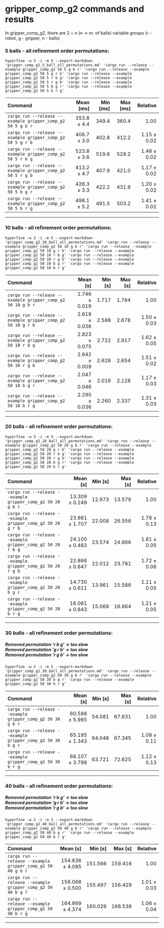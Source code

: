 # gripper_comp_g2 commands and results

In gripper_comp_g2, there are 2 + n (n -> nr. of balls) variable groups (r - robot, g - gripper, n - balls) 

### 5 balls - all refinement order permutations:

```
hyperfine -w 3 -i -m 5 --export-markdown 'gripper_comp_g2_5_ball_all_permutations.md' 'cargo run --release --example gripper_comp_g2 50 5 g b r' 'cargo run --release --example gripper_comp_g2 50 5 g r b' 'cargo run --release --example gripper_comp_g2 50 5 r b g' 'cargo run --release --example gripper_comp_g2 50 5 r g b' 'cargo run --release --example gripper_comp_g2 50 5 b g r' 'cargo run --release --example gripper_comp_g2 50 5 b r g'
```

| Command | Mean [ms] | Min [ms] | Max [ms] | Relative |
|:---|---:|---:|---:|---:|
| `cargo run --release --example gripper_comp_g2 50 5 g b r` | 353.8 ± 4.4 | 349.4 | 360.4 | 1.00 |
| `cargo run --release --example gripper_comp_g2 50 5 g r b` | 406.7 ± 3.0 | 402.8 | 412.2 | 1.15 ± 0.02 |
| `cargo run --release --example gripper_comp_g2 50 5 r b g` | 523.8 ± 3.6 | 519.6 | 528.2 | 1.48 ± 0.02 |
| `cargo run --release --example gripper_comp_g2 50 5 r g b` | 413.2 ± 4.7 | 407.9 | 421.0 | 1.17 ± 0.02 |
| `cargo run --release --example gripper_comp_g2 50 5 b g r` | 426.3 ± 3.3 | 422.2 | 431.9 | 1.20 ± 0.02 |
| `cargo run --release --example gripper_comp_g2 50 5 b r g` | 498.1 ± 5.2 | 491.5 | 503.2 | 1.41 ± 0.02 |

---

### 10 balls - all refinement order permutations:

```
hyperfine -w 3 -i -m 5 --export-markdown 'gripper_comp_g2_10_ball_all_permutations.md' 'cargo run --release --example gripper_comp_g2 50 10 g b r' 'cargo run --release --example gripper_comp_g2 50 10 g r b' 'cargo run --release --example gripper_comp_g2 50 10 r b g' 'cargo run --release --example gripper_comp_g2 50 10 r g b' 'cargo run --release --example gripper_comp_g2 50 10 b g r' 'cargo run --release --example gripper_comp_g2 50 10 b r g'
```

| Command | Mean [s] | Min [s] | Max [s] | Relative |
|:---|---:|---:|---:|---:|
| `cargo run --release --example gripper_comp_g2 50 10 g b r` | 1.746 ± 0.019 | 1.717 | 1.764 | 1.00 |
| `cargo run --release --example gripper_comp_g2 50 10 g r b` | 2.618 ± 0.036 | 2.588 | 2.678 | 1.50 ± 0.03 |
| `cargo run --release --example gripper_comp_g2 50 10 r b g` | 2.823 ± 0.075 | 2.722 | 2.917 | 1.62 ± 0.05 |
| `cargo run --release --example gripper_comp_g2 50 10 r g b` | 2.642 ± 0.009 | 2.628 | 2.654 | 1.51 ± 0.02 |
| `cargo run --release --example gripper_comp_g2 50 10 b g r` | 2.047 ± 0.046 | 2.019 | 2.128 | 1.17 ± 0.03 |
| `cargo run --release --example gripper_comp_g2 50 10 b r g` | 2.290 ± 0.036 | 2.260 | 2.337 | 1.31 ± 0.03 |

---

### 20 balls - all refinement order permutations:

```
hyperfine -w 3 -i -m 5 --export-markdown 'gripper_comp_g2_20_ball_all_permutations.md' 'cargo run --release --example gripper_comp_g2 50 20 g b r' 'cargo run --release --example gripper_comp_g2 50 20 g r b' 'cargo run --release --example gripper_comp_g2 50 20 r b g' 'cargo run --release --example gripper_comp_g2 50 20 r g b' 'cargo run --release --example gripper_comp_g2 50 20 b g r' 'cargo run --release --example gripper_comp_g2 50 20 b r g'
```

| Command | Mean [s] | Min [s] | Max [s] | Relative |
|:---|---:|---:|---:|---:|
| `cargo run --release --example gripper_comp_g2 50 20 g b r` | 13.309 ± 0.249 | 12.973 | 13.579 | 1.00 |
| `cargo run --release --example gripper_comp_g2 50 20 g r b` | 23.681 ± 1.707 | 22.008 | 26.556 | 1.78 ± 0.13 |
| `cargo run --release --example gripper_comp_g2 50 20 r b g` | 24.100 ± 0.483 | 23.574 | 24.666 | 1.81 ± 0.05 |
| `cargo run --release --example gripper_comp_g2 50 20 r g b` | 22.866 ± 0.647 | 22.012 | 23.781 | 1.72 ± 0.06 |
| `cargo run --release --example gripper_comp_g2 50 20 b g r` | 14.730 ± 0.611 | 13.961 | 15.586 | 1.11 ± 0.05 |
| `cargo run --release --example gripper_comp_g2 50 20 b r g` | 16.081 ± 0.643 | 15.068 | 16.664 | 1.21 ± 0.05 |

---

### 30 balls - all refinement order permutations:
##### Removed permutation 'r b g' -> too slow <br/> Removed permutation 'g r b' -> too slow <br/> Removed permutation 'r g b' -> too slow <br/>

```
hyperfine -w 3 -i -m 5 --export-markdown 'gripper_comp_g2_30_ball_all_permutations.md' 'cargo run --release --example gripper_comp_g2 50 30 g b r' 'cargo run --release --example gripper_comp_g2 50 30 b g r' 'cargo run --release --example gripper_comp_g2 50 30 b r g'
```

| Command | Mean [s] | Min [s] | Max [s] | Relative |
|:---|---:|---:|---:|---:|
| `cargo run --release --example gripper_comp_g2 50 30 g b r` | 60.588 ± 5.985 | 54.081 | 67.631 | 1.00 |
| `cargo run --release --example gripper_comp_g2 50 30 b g r` | 65.195 ± 1.343 | 64.048 | 67.345 | 1.08 ± 0.11 |
| `cargo run --release --example gripper_comp_g2 50 30 b r g` | 68.107 ± 3.798 | 63.721 | 72.625 | 1.12 ± 0.13 |

---

### 40 balls - all refinement order permutations:
##### Removed permutation 'r b g' -> too slow <br/> Removed permutation 'g r b' -> too slow <br/> Removed permutation 'r g b' -> too slow <br/>

```
hyperfine -w 2 -i -m 3 --export-markdown 'gripper_comp_g2_40_ball_all_permutations.md' 'cargo run --release --example gripper_comp_g2 50 40 g b r' 'cargo run --release --example gripper_comp_g2 50 40 b g r' 'cargo run --release --example gripper_comp_g2 50 40 b r g'
```

| Command | Mean [s] | Min [s] | Max [s] | Relative |
|:---|---:|---:|---:|---:|
| `cargo run --release --example gripper_comp_g2 50 40 g b r` | 154.836 ± 4.085 | 151.566 | 159.416 | 1.00 |
| `cargo run --release --example gripper_comp_g2 50 40 b g r` | 156.068 ± 0.500 | 155.497 | 156.429 | 1.01 ± 0.03 |
| `cargo run --release --example gripper_comp_g2 50 40 b r g` | 164.869 ± 4.374 | 160.029 | 168.538 | 1.06 ± 0.04 |
 ---